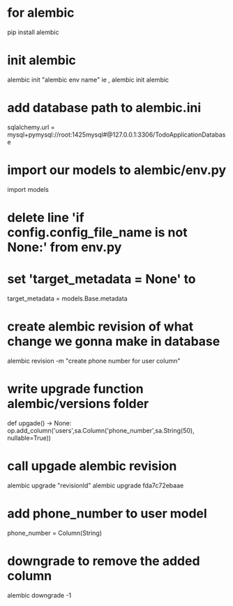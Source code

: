 # for alembic
pip install alembic


# init alembic
alembic init "alembic env name" ie , alembic init alembic


# add database path to alembic.ini
sqlalchemy.url = mysql+pymysql://root:1425mysql#@127.0.0.1:3306/TodoApplicationDatabase

# import our models to alembic/env.py
import models


# delete line 'if config.config_file_name is not None:' from env.py


# set 'target_metadata = None' to
target_metadata = models.Base.metadata



# create alembic revision of what change we gonna make in database
alembic revision -m "create phone number for user column"

# write upgrade function alembic/versions folder
def upgade() -> None:
    op.add_column('users',sa.Column('phone_number',sa.String(50), nullable=True))

# call upgade alembic revision
alembic upgrade "revisionId"
alembic upgrade fda7c72ebaae

# add phone_number to user model
phone_number = Column(String)

# downgrade to remove the added column 
alembic downgrade -1
